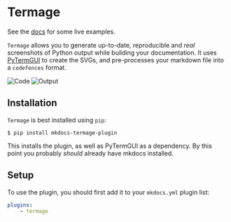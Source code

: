 # Termage

See the [docs](https://termage.bczsalba.com) for some live examples.

`Termage` allows you to generate up-to-date, reproducible and _real_ screenshots of Python output while building your documentation. It uses [PyTermGUI](https://github.com/bczsalba/pytermgui) to create the SVGs, and pre-processes your markdown file into a `codefences` format.

![Code](https://raw.githubusercontent.com/bczsalba/mkdocs-termage-plugin/master/assets/code.png)
![Output](https://raw.githubusercontent.com/bczsalba/mkdocs-termage-plugin/master/assets/output.png)


## Installation

`Termage` is best installed using `pip`:

```
$ pip install mkdocs-termage-plugin
```

This installs the plugin, as well as PyTermGUI as a dependency. By this point you probably _should_ already have mkdocs installed.


## Setup

To use the plugin, you should first add it to your `mkdocs.yml` plugin list:

```yaml
plugins:
    - termage
```

